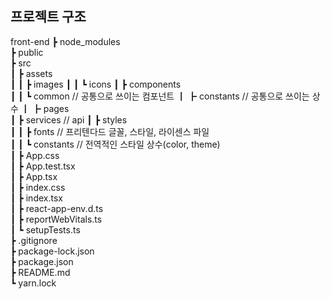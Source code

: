 ## 프로젝트 구조

front-end
┣ node_modules  
┣ public  
┣ src  
┃ ┣ assets  
┃ ┃ ┣ images
┃ ┃ ┗ icons
┃ ┣ components  
┃ ┃ ┗ common // 공통으로 쓰이는 컴포넌트
┃ ┣ constants // 공통으로 쓰이는 상수
┃ ┣ pages  
┃ ┣ services // api
┃ ┣ styles  
┃ ┃ ┣ fonts // 프리텐다드 글꼴, 스타일, 라이센스 파일  
┃ ┃ ┗ constants // 전역적인 스타일 상수(color, theme)  
┃ ┣ App.css  
┃ ┣ App.test.tsx  
┃ ┣ App.tsx  
┃ ┣ index.css  
┃ ┣ index.tsx  
┃ ┣ react-app-env.d.ts  
┃ ┣ reportWebVitals.ts  
┃ ┗ setupTests.ts  
┣ .gitignore  
┣ package-lock.json  
┣ package.json  
┣ README.md  
┗ yarn.lock
